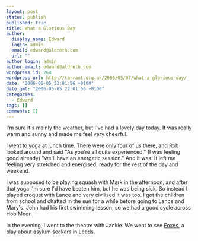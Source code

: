 ```yaml
---
layout: post
status: publish
published: true
title: What a Glorious Day
author:
  display_name: Edward
  login: admin
  email: edward@aldreth.com
  url: ""
author_login: admin
author_email: edward@aldreth.com
wordpress_id: 264
wordpress_url: http://tarrant.org.uk/2006/05/07/what-a-glorious-day/
date: "2006-05-05 23:01:56 +0100"
date_gmt: "2006-05-05 22:01:56 +0100"
categories:
  - Edward
tags: []
comments: []
---
```


I\'m sure it\'s mainly the weather, but I\'ve had a lovely day today. It
was really warm and sunny and made me feel very cheerful.

I went to yoga at lunch time. There were only four of us there, and Rob
looked around and said \"As you\'re all quite experienced,\" (I was
feeling good already) \"we\'ll have an energetic session.\" And it was.
It left me feeling very stretched and energised, ready for the rest of
the day and weekend.

I was supposed to be playing squash with Mark in the afternoon, and
after that yoga I\'m sure I\'d have beaten him, but he was being sick.
So instead I played croquet with Lance and very civilised it was too. I
got the children from school and chatted in the sun for a while before
going to Lance and Mary\'s. John had his first swimming lesson, so we
had a good cycle across Hob Moor.

In the evening, I went to the theatre with Jackie. We went to see
[Foxes][1], a play about asylum seekers in Leeds.



[1]: https://www.wyplayhouse.com/events/event_details.asp?event_ID=503
